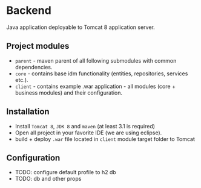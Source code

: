 # Backend

Java application deployable to Tomcat 8 application server.

## Project modules
* `parent` - maven parent of all following submodules with common dependencies.
* `core` - contains base idm functionality (entities, repositories, services etc.).
* `client` - contains example .war application - all modules (core + business modules) and their configuration.

## Installation

* Install `Tomcat 8`, `JDK 8` and `maven` (at least 3.1 is required)
* Open all project in your favorite IDE (we are using eclipse).
* build + deploy `.war` file located in `client` module target folder to Tomcat

## Configuration
* TODO: configure default profile to h2 db
* TODO: db and other props
